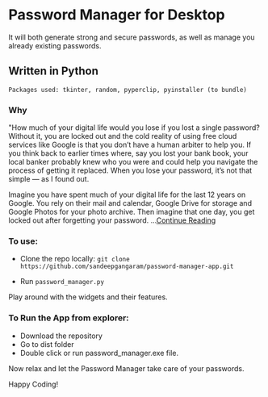 # Password Manager for Desktop

It will both generate strong and secure passwords, as well as manage you already existing passwords.
## Written in Python
    Packages used: tkinter, random, pyperclip, pyinstaller (to bundle) 

### Why
"How much of your digital life would you lose if you lost a single password? 
Without it, you are locked out and the cold reality of using free cloud 
services like Google is that you don’t have a human arbiter to help you. 
If you think back to earlier times where, say you lost your bank book, 
your local banker probably knew who you were and could help you navigate 
the process of getting it replaced. When you lose your password, it’s not
that simple — as I found out.

Imagine you have spent much of your digital life for the last 12 years
on Google. You rely on their mail and calendar, Google Drive for storage
and Google Photos for your photo archive. Then imagine that one day, 
you get locked out after forgetting your password. ...[Continue Reading](https://techcrunch.com/2017/12/22/that-time-i-got-locked-out-of-my-google-account-for-a-month/?guccounter=1&guce_referrer=aHR0cHM6Ly93d3cuZ29vZ2xlLmNvbS8&guce_referrer_sig=AQAAAG2GNRbBtTDb2BwRDvsDKhZ1IuEqgSs8ETb9avfbuXYAJalzpGUq1SQseDKdgrkqSb8SfcRkR2XR0ziJZM9Ub_Vg4CjI5SwWipQNFVaeW9la0P3LKzSSqoMCkrmsy5uoWDsQMNg5P2GhUSVLQBwrnHqu0orYRqsVS7Wqk2mZznwB) 

### To use:

- Clone the repo locally:
`git clone https://github.com/sandeepgangaram/password-manager-app.git`

- Run `password_manager.py`

Play around with the widgets and their features. 

### To Run the App from explorer:

 - Download the repository
 - Go to dist folder
 - Double click or run password_manager.exe file.

Now relax and let the Password Manager take care of your passwords.


Happy Coding!